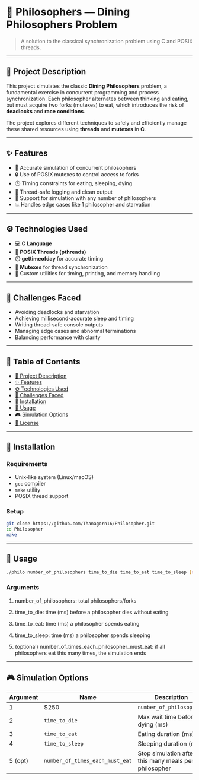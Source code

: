 # 🍝 Philosophers — Dining Philosophers Problem

> A solution to the classical synchronization problem using C and POSIX threads.

---

## 📌 Project Description

This project simulates the classic **Dining Philosophers** problem, a fundamental exercise in concurrent programming and process synchronization. Each philosopher alternates between thinking and eating, but must acquire two forks (mutexes) to eat, which introduces the risk of **deadlocks** and **race conditions**.

The project explores different techniques to safely and efficiently manage these shared resources using **threads** and **mutexes** in **C**.

---

## ✨ Features

- 🧠 Accurate simulation of concurrent philosophers  
- 🔒 Use of POSIX mutexes to control access to forks  
- 🕒 Timing constraints for eating, sleeping, dying  
- 🏃 Thread-safe logging and clean output  
- 🔁 Support for simulation with any number of philosophers  
- 💥 Handles edge cases like 1 philosopher and starvation

---

## ⚙️ Technologies Used

- 💻 **C Language**  
- 🧵 **POSIX Threads (pthreads)**  
- ⏱️ **gettimeofday** for accurate timing  
- 🔐 **Mutexes** for thread synchronization  
- 📝 Custom utilities for timing, printing, and memory handling

---

## 🚧 Challenges Faced

- Avoiding deadlocks and starvation  
- Achieving millisecond-accurate sleep and timing  
- Writing thread-safe console outputs  
- Managing edge cases and abnormal terminations  
- Balancing performance with clarity

---

## 📁 Table of Contents

- [📌 Project Description](#project-description)  
- [✨ Features](#features)  
- [⚙️ Technologies Used](#technologies-used)  
- [🚧 Challenges Faced](#challenges-faced)  
- [🔧 Installation](#installation)  
- [🚀 Usage](#usage)  
- [🎮 Simulation Options](#simulation-options)  
- [📄 License](#license)

---

## 🔧 Installation

### Requirements

- Unix-like system (Linux/macOS)  
- `gcc` compiler  
- `make` utility  
- POSIX thread support

### Setup

```bash
git clone https://github.com/Thanagorn16/Philosopher.git
cd Philosopher
make
```

---

## 🚀 Usage
```bash
./philo number_of_philosophers time_to_die time_to_eat time_to_sleep [number_of_times_each_philosopher_must_eat]
```
### Arguments
1. number_of_philosophers: total philosophers/forks

2. time_to_die: time (ms) before a philosopher dies without eating

3. time_to_eat: time (ms) a philosopher spends eating

4. time_to_sleep: time (ms) a philosopher spends sleeping

5. (optional) number_of_times_each_philosopher_must_eat: if all philosophers eat this many times, the simulation ends

---

## 🎮 Simulation Options

| Argument    | Name | Description |
| -------- | ------- | ----------- |
| 1  | $250    | `number_of_philosophers` | Total philosophers (and forks)|            
| 2 | `time_to_die` | Max wait time before dying (ms) |
| 3 | `time_to_eat`| Eating duration (ms) |
| 4  | `time_to_sleep` | Sleeping duration (ms) |
| 5 (opt) | `number_of_times_each_must_eat` | Stop simulation after this many meals per philosopher |

